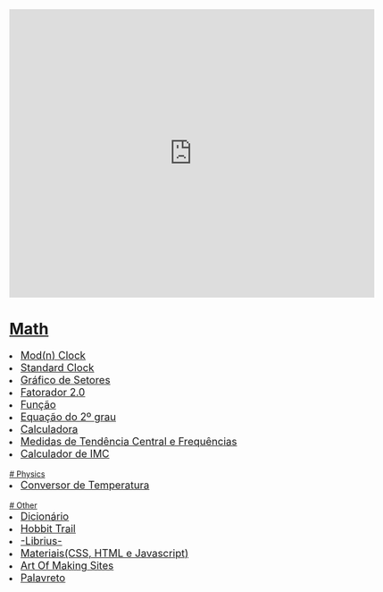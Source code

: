 
<!--<img src="https://lnkamaki.github.io/Projects/projects/cidade-lago.jpg">-->
<u type= "circle">

<iframe src="https://lnkamaki.github.io/Projects/projects/clock.html" frameborder="0" style="width: 654px;
height: 516px;"></iframe>

# Math
<li><a href= "https://lnkamaki.github.io/Projects/projects/modclock.html"><span style=" font-weight: normal; font-size: 1.3em;">Mod(n) Clock</span></a></li> 

<li><a href= "https://lnkamaki.github.io/Projects/projects/clock.html"><span style=" font-weight: normal; font-size: 1.3em;">Standard Clock</span></a></li> 

 <li><a href= "https://lnkamaki.github.io/Projects/projects/piechart.html"><span style=" font-weight: normal; font-size: 1.3em;">Gráfico de Setores</span></a></li> 

<li><a href= "https://lnkamaki.github.io/Projects/projects/fat.html"><span style=" font-weight: normal; font-size: 1.3em;">Fatorador 2.0</span></a></li> 

<li><a href= "https://lnkamaki.github.io/Projects/projects/funcao.html"><span style=" font-weight: normal; font-size: 1.3em;">Função</span></a></li> 

<li><a href= "https://lnkamaki.github.io/Projects/projects/equacao2grau.html"><span style=" font-weight: normal; font-size: 1.3em;">Equação do 2º grau</span></a></li> 

<li><a href= "https://lnkamaki.github.io/Projects/projects/calculadora.html"><span style=" font-weight: normal; font-size: 1.3em;">Calculadora</span></a></li>

 <li><a href= "https://lnkamaki.github.io/Projects/projects/mamemo.html"><span style=" font-weight: normal; font-size: 1.3em;">Medidas de Tendência Central e Frequências</span></a> </li>

  <li><a href= "https://lnkamaki.github.io/Projects/projects/calcular-imc.html"><span style=" font-weight: normal; font-size: 1.3em;">Calculador de IMC</span></a> </li>
<br>
# Physics
 <li><a href= "https://lnkamaki.github.io/Projects/projects/conversor-temperatura.html"><span style=" font-weight: normal; font-size: 1.3em;">Conversor de Temperatura</span></a></li> 
<br>
# Other
 <li><a href= "https://lnkamaki.github.io/Projects/projects/dicionario.html"><span style=" font-weight: normal; font-size: 1.3em;">Dicionário</span></a></li>   

<li><a href= "https://lnkamaki.github.io/Projects/projects/hobbit-trail.html"><span style=" font-weight: normal; font-size: 1.3em;">Hobbit Trail</span></a></li>

 <li><a href= "https://lnkamaki.github.io/Projects/projects/librius.html"><span style=" font-weight: normal; font-size: 1.3em;">-Librius-</span></a></li>

 <li><a href= "https://lnkamaki.github.io/Projects/projects/material-js.html"><span style=" font-weight: normal; font-size: 1.3em;">Materiais(CSS, HTML e Javascript)</span></a></li> 

  <li><a href= "https://lnkamaki.github.io/Projects/projects/art-of-making-sites.html"><span style=" font-weight: normal; font-size: 1.3em;">Art Of Making Sites</span></a></li> 

 <li><a href= "https://lnkamaki.github.io/Projects/projects/palavreto.html"><span style=" font-weight: normal; font-size: 1.3em;">Palavreto</span></a></li> 
<!--
Don't play with a donut. Seriously.
It's a good idea to destroy food off the floor.
Don't talk to your car.
Never sit on chores.
Just love chores.
Don't forget to make a wall.
A mysterious person will throw something at your pumpkin. It will bring you much joy.
Don't forget to eat the floor. Seriously.
Your mom will steal someone else's hair. This will ruin your life.
Your neighbor will steal someone else's pumpkin. Enjoy it.
A random person will learn about your hopeless career. It wil bring you much joy.
A random person will grab your ugly cat. Be prepared.
Your mom will steal your hair.
Your grandma seeks to learn about someone else's pumpkin. Watch out.
Your grandma has to steal your bacon. It will be over soon.
Your best friend seeks to steal your pants. It will be awesome.
You should sit on an instrument.
Don't forget to steal chores.
A misterious person seeks to eat someone else's pants. Beware.
-->
